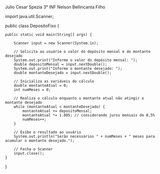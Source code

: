 Julio Cesar Spezia 3° INF
Nelson Bellincanta Filho

import java.util.Scanner;

public class DepositoFixo {
    
    public static void main(String[] args) {
        
        Scanner input = new Scanner(System.in);
        
        // Solicita ao usuário o valor do depósito mensal e do montante desejado
        System.out.print("Informe o valor do depósito mensal: ");
        double depositoMensal = input.nextDouble();
        System.out.print("Informe o montante desejado: ");
        double montanteDesejado = input.nextDouble();
        
        // Inicializa as variáveis do cálculo
        double montanteAtual = 0;
        int numMeses = 0;
        
        // Realiza o cálculo enquanto o montante atual não atingir o montante desejado
        while (montanteAtual < montanteDesejado) {
            montanteAtual += depositoMensal;
            montanteAtual *= 1.005; // considerando juros mensais de 0,5%
            numMeses++;
        }
        
        // Exibe o resultado ao usuário
        System.out.println("Serão necessários " + numMeses + " meses para acumular o montante desejado.");
        
        // Fecha o Scanner
        input.close();
    }
}
